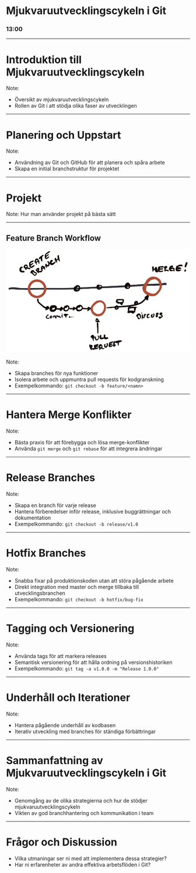 # Mjukvaruutvecklingscykeln i Git
### 13:00

-----

# Introduktion till Mjukvaruutvecklingscykeln

Note:
- Översikt av mjukvaruutvecklingscykeln
- Rollen av Git i att stödja olika faser av utvecklingen

-----

# Planering och Uppstart

Note:
- Användning av Git och GitHub för att planera och spåra arbete
- Skapa en initial branchstruktur för projektet

---

# Projekt

Note:
Hur man använder projekt på bästa sätt

-----

## Feature Branch Workflow

![How branches are created and then merged](images/github-flow.png)

Note:
- Skapa branches för nya funktioner
- Isolera arbete och uppmuntra pull requests för kodgranskning
- Exempelkommando: `git checkout -b feature/<namn>`

-----

# Hantera Merge Konflikter

Note:
- Bästa praxis för att förebygga och lösa merge-konflikter
- Använda `git merge` och `git rebase` för att integrera ändringar

-----

# Release Branches

Note:
- Skapa en branch för varje release
- Hantera förberedelser inför release, inklusive buggrättningar och dokumentation
- Exempelkommando: `git checkout -b release/v1.0`

-----

# Hotfix Branches

Note:
- Snabba fixar på produktionskoden utan att störa pågående arbete
- Direkt integration med master och merge tillbaka till utvecklingsbranchen
- Exempelkommando: `git checkout -b hotfix/bug-fix`

-----

# Tagging och Versionering

Note:
- Använda tags för att markera releases
- Semantisk versionering för att hålla ordning på versionshistoriken
- Exempelkommando: `git tag -a v1.0.0 -m "Release 1.0.0"`

-----

# Underhåll och Iterationer

Note:
- Hantera pågående underhåll av kodbasen
- Iterativ utveckling med branches för ständiga förbättringar

-----

# Sammanfattning av Mjukvaruutvecklingscykeln i Git

Note:
- Genomgång av de olika strategierna och hur de stödjer mjukvaruutvecklingscykeln
- Vikten av god branchhantering och kommunikation i team

-----

# Frågor och Diskussion

- Vilka utmaningar ser ni med att implementera dessa strategier?
- Har ni erfarenheter av andra effektiva arbetsflöden i Git?
